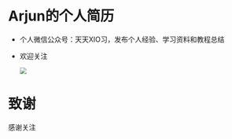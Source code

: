 # Arjun的个人简历

- 个人微信公众号：天天XIO习，发布个人经验、学习资料和教程总结

- 欢迎关注

  <img src="https://cdn.jsdelivr.net/gh/Tian-JQ/images/img/公众号2.jpg" style="zoom:80%;" />



# 致谢
感谢关注

